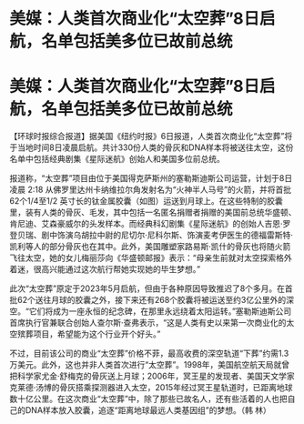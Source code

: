 # 美媒：人类首次商业化“太空葬”8日启航，名单包括美多位已故前总统

# 美媒：人类首次商业化“太空葬”8日启航，名单包括美多位已故前总统

【环球时报综合报道】据美国《纽约时报》6日报道，人类首次商业化“太空葬”将于当地时间8日凌晨启航。共计330份人类的骨灰和DNA样本将被送往太空，这份名单中包括经典剧集《星际迷航》创始人和美国多位前总统。

报道称，“太空葬”项目由位于美国得克萨斯州的塞勒斯迪斯公司运营，计划于8日凌晨 2:18
从佛罗里达州卡纳维拉尔角发射名为“火神半人马号”的火箭，并将首批62个1/4至1/2
英寸长的钛金属胶囊（如图）运送到月球上。在这些特制的胶囊里，装有人类的骨灰、毛发，其中包括一名匿名捐赠者捐赠的美国前总统华盛顿、肯尼迪、艾森豪威尔的头发样本。而经典科幻剧集《星际迷航》的创始人吉恩·罗登贝瑞、剧中饰演乌胡拉中尉的尼切尔·尼科尔斯、饰演麦考伊医生的德福雷斯特·凯利等人的部分骨灰也在其中。此外，美国雕塑家路易斯·凯什的骨灰也将随火箭飞往太空，她的女儿梅丽莎向《华盛顿邮报》表示：“母亲生前就对太空探索格外着迷，很高兴能通过这次航行帮她实现她的毕生梦想。”

此次“太空葬”原定于2023年5月启航，但由于各种原因导致推迟了8个多月。在首批62个送往月球的胶囊之外，接下来还有268个胶囊将被运送至约3亿公里外的深空。“它们将成为一座永恒的纪念碑，在那里永远绕着太阳运转。”塞勒斯迪斯公司首席执行官兼联合创始人查尔斯·查弗表示，“这是人类有史以来第一次商业化的太空殡葬项目，希望能为这个行业开个好头。”

不过，目前该公司的商业“太空葬”价格不菲，最高收费的深空轨道“下葬”约需1.3万美元。此外，这也并非人类首次进行“太空葬”。1998年，美国航空航天局就曾把科学家尤金·舒梅克的骨灰送上月球；2006年，冥王星的发现者、美国天文学家克莱德·汤博的骨灰搭乘探测器进入太空，2015年经过冥王星轨道时，已距离地球数十亿公里。在这次商业“太空葬”中，除了那些已故名人，还有些活着的人也把自己的DNA样本放入胶囊，追逐“距离地球最远人类基因组”的梦想。（韩
林）

